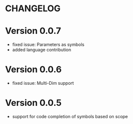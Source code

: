 # CHANGELOG

# Version 0.0.7

- fixed issue: Parameters as symbols
- added language contribution

# Version 0.0.6

- fixed issue: Multi-Dim support

# Version 0.0.5

- support for code completion of symbols based on scope
